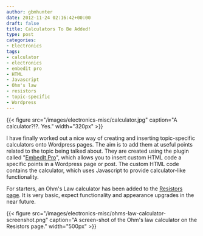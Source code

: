 ```yaml
---
author: gbmhunter
date: 2012-11-24 02:16:42+00:00
draft: false
title: Calculators To Be Added!
type: post
categories:
- Electronics
tags:
- calculator
- electronics
- embedit pro
- HTML
- Javascript
- Ohm's law
- resistors
- topic-specific
- Wordpress
---
```


{{< figure src="/images/electronics-misc/calculator.jpg" caption="A calculator?!?. Yes."  width="320px" >}}

I have finally worked out a nice way of creating and inserting topic-specific calculators onto Wordpress pages. The aim is to add them at useful points related to the topic being talked about. They are created using the plugin called "[EmbedIt Pro](http://wordpress.org/extend/plugins/embedit-pro/)", which allows you to insert custom HTML code a specific points in a Wordpress page or post. The custom HTML code contains the calculator, which uses Javascript to provide calculator-like functionality.

For starters, an Ohm's Law calculator has been added to the [Resistors page](/electronics/components/resistors). It is very basic, expect functionality and appearance upgrades in the near future.

{{< figure src="/images/electronics-misc/ohms-law-calculator-screenshot.png" caption="A screen-shot of the Ohm's law calculator on the Resistors page."  width="500px" >}}
